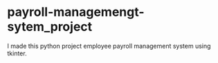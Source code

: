 # payroll-managemengt-sytem_project
I made this python project employee payroll management system using tkinter.
